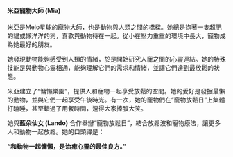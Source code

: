 #### **米亞寵物大師 (Mia)**

米亞是Melo星球的寵物大師，也是動物與人類之間的橋樑。她總是抱著一隻超肥的貓或懶洋洋的狗，喜歡與動物待在一起。從小在壓力重重的環境中長大，寵物成為她最好的朋友。

她發現動物能夠感受到人類的情緒，於是開始研究人寵之間的心靈連結。她的特殊技能是與動物心靈相通，能夠理解它們的需求和情緒，並讓它們達到最放鬆的狀態。

米亞建立了“慵懶樂園”，提供人和寵物一起享受放鬆的空間。她的愛好是發掘最懶的動物，並與它們一起享受午後時光。有一次，她的寵物們在“寵物放鬆日”上集體打瞌睡，甚至錯過了用餐時間，逗得大家捧腹大笑。

她與**藍朵仙女 (Lando)** 合作舉辦“寵物放鬆日”，結合放鬆波和寵物療法，讓更多人和動物一起放鬆。她的口頭禪是：

**“和動物一起慵懶，是治癒心靈的最佳良方。”**